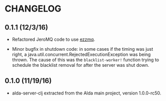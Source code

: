 # CHANGELOG

## 0.1.1 (12/3/16)

* Refactored JeroMQ code to use [ezzmq](https://github.com/daveyarwood/ezzmq).

* Minor bugfix in shutdown code: in some cases if the timing was just right, a java.util.concurrent.RejectedExecutionException was being thrown. The cause of this was the `blacklist-worker!` function trying to schedule the blacklist removal for after the server was shut down.

## 0.1.0 (11/19/16)

* alda-server-clj extracted from the Alda main project, version 1.0.0-rc50.
